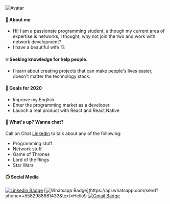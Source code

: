 <!--
**ArchimedesRocha/ArchimedesRocha** is a ✨ _special_ ✨ repository because its `README.md` (this file) appears on your GitHub profile.
-->

![Avatar](https://user-images.githubusercontent.com/37880804/90513325-d6b62900-e135-11ea-9f89-f5090dabc26d.PNG)

#### :star2: About me
* Hi! I am a passionate programming student, although my current area of ​​expertise is networks, I thought, why not join the two and work with network development?
* I have a beautiful wife :cupid:

#### :bulb: Seeking knowledge for help people.
* I learn about creating projects that can make people's lives easier, doesn't matter the technology stack.

#### :hocho: Goals for 2020
* Improve my English
* Enter the programming market as a developer
* Launch a real product with React and React Native

#### :speech_balloon: What's up? Wanna chat?
Call on Chat [Linkedin](https://www.linkedin.com/in/archimedes-rocha-81334827/) to talk about any of the following:
* Programming stuff
* Network stuff
* Game of Thrones
* Lord of the Rings
* Star Wars

#### :tv: Social Media
[![Linkedin Badge](https://img.shields.io/badge/-LinkedIn-blue?style=flat-square&logo=Linkedin&logoColor=white&link=https://www.linkedin.com/in/archimedes-rocha-81334827/)](https://www.linkedin.com/in/archimedes-rocha-81334827/)
[![Whatsapp Badge](https://img.shields.io/badge/-Whatsapp-4CA143?style=flat-square&labelColor=4CA143&logo=whatsapp&logoColor=white&link=https://api.whatsapp.com/send?phone=+5582988861433&text=Hello!)](https://api.whatsapp.com/send?phone=+5582988861433&text=Hello!)
[![Gmail Badge](https://img.shields.io/badge/-Gmail-c14438?style=flat-square&logo=Gmail&logoColor=white&link=mailto:archimedes.redes@gmail.com)](mailto:archimedes.redes@gmail.com)
